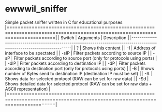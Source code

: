# ewwwil_sniffer
Simple packet sniffer written in C for educational purposes
|=============================================================================================================================|
| Switch |     Arguments     | Description                                                                                    |
|-----------------------------------------------------------------------------------------------------------------------------|
| ?                          | Shows this content                                                                             |
| -I       <IP>              | Address of interface to be spectated                                                           |
| -sIP     <IP>              | Filter packets according to source IP                                                          |
| -sP      <Port>            | Filter packets according to source port (only for protocols using ports)                       |
| -dIP     <IP>              | Filter packets according to destination IP                                                     |
| -dP      <Port>            | Filter packets according to destination port (only for protocols using ports)                  |
| -B                         | Shows number of Bytes send to destination IP (destination IP must be set)                      |
| -S       <Protocol>        | Shows data for selected protocol (RAW can be set for raw data)                                 |
| -Sd      <Protocol>        | Shows detailed data for selected protocol (RAW can be set for raw data + ASCII representation) |
|=============================================================================================================================|
